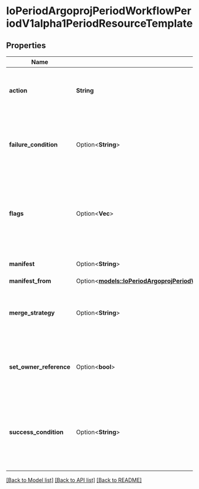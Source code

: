 # IoPeriodArgoprojPeriodWorkflowPeriodV1alpha1PeriodResourceTemplate

## Properties

Name | Type | Description | Notes
------------ | ------------- | ------------- | -------------
**action** | **String** | Action is the action to perform to the resource. Must be one of: get, create, apply, delete, replace, patch | 
**failure_condition** | Option<**String**> | FailureCondition is a label selector expression which describes the conditions of the k8s resource in which the step was considered failed | [optional]
**flags** | Option<**Vec<String>**> | Flags is a set of additional options passed to kubectl before submitting a resource I.e. to disable resource validation: flags: [  \"--validate=false\"  # disable resource validation ] | [optional]
**manifest** | Option<**String**> | Manifest contains the kubernetes manifest | [optional]
**manifest_from** | Option<[**models::IoPeriodArgoprojPeriodWorkflowPeriodV1alpha1PeriodManifestFrom**](io.argoproj.workflow.v1alpha1.ManifestFrom.md)> |  | [optional]
**merge_strategy** | Option<**String**> | MergeStrategy is the strategy used to merge a patch. It defaults to \"strategic\" Must be one of: strategic, merge, json | [optional]
**set_owner_reference** | Option<**bool**> | SetOwnerReference sets the reference to the workflow on the OwnerReference of generated resource. | [optional]
**success_condition** | Option<**String**> | SuccessCondition is a label selector expression which describes the conditions of the k8s resource in which it is acceptable to proceed to the following step | [optional]

[[Back to Model list]](../README.md#documentation-for-models) [[Back to API list]](../README.md#documentation-for-api-endpoints) [[Back to README]](../README.md)


